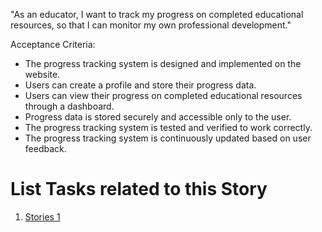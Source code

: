 "As an educator, I want to track my progress on completed educational resources, so that I can monitor my own professional development."

Acceptance Criteria:

* The progress tracking system is designed and implemented on the website.
* Users can create a profile and store their progress data.
* Users can view their progress on completed educational resources through a dashboard.
* Progress data is stored securely and accessible only to the user.
* The progress tracking system is tested and verified to work correctly.
* The progress tracking system is continuously updated based on user feedback.



# List Tasks related to this Story
1. [Stories 1](../../../../../../documentation/templates/theme/initiatives/epics/stories/tasks/task_template.md)
